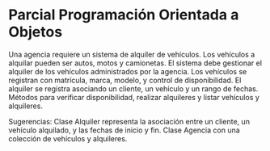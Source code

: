 # Parcial Programación Orientada a Objetos

Una agencia requiere un sistema de alquiler de vehículos. Los vehículos a alquilar pueden ser autos, motos y camionetas.
El sistema debe gestionar el alquiler de los vehículos administrados por la agencia.
Los vehículos se registran con matrícula, marca, modelo, y control de disponibilidad.
El alquiler se registra asociando un cliente, un vehículo y un rango de fechas.
Métodos para verificar disponibilidad, realizar alquileres y listar vehículos y alquileres.

Sugerencias:
Clase Alquiler representa la asociación entre un cliente, un vehículo alquilado, y las fechas de inicio y fin.
Clase Agencia con una colección de vehículos y alquileres.
